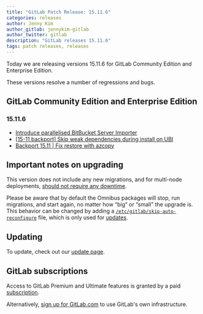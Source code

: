 ```yaml
---
title: "GitLab Patch Release: 15.11.6"
categories: releases
author: Jenny Kim
author_gitlab: jennykim-gitlab
author_twitter: gitlab
description: "GitLab releases 15.11.6"
tags: patch releases, releases
---
```


<!-- For detailed instructions on how to complete this, please see https://gitlab.com/gitlab-org/release/docs/-/blob/master/general/patch/blog-post.md -->

Today we are releasing versions 15.11.6 for GitLab Community Edition and Enterprise Edition.

These versions resolve a number of regressions and bugs.

## GitLab Community Edition and Enterprise Edition

### 15.11.6

* [Introduce parallelised BitBucket Server Importer](https://gitlab.com/gitlab-org/gitlab/-/merge_requests/121332)
* [[15-11 backport] Skip weak dependencies during install on UBI](https://gitlab.com/gitlab-org/build/CNG/-/merge_requests/1405)
* [Backport 15.11 \| Fix restore with azcopy](https://gitlab.com/gitlab-org/build/CNG/-/merge_requests/1403)

## Important notes on upgrading

This version does not include any new migrations, and for multi-node deployments, [should not require any downtime](https://docs.gitlab.com/ee/update/#upgrading-without-downtime).

Please be aware that by default the Omnibus packages will stop, run migrations,
and start again, no matter how “big” or “small” the upgrade is. This behavior
can be changed by adding a [`/etc/gitlab/skip-auto-reconfigure`](http://docs.gitlab.com/omnibus/update/README.html) file,
which is only used for [updates](https://docs.gitlab.com/omnibus/update/README.html).

## Updating

To update, check out our [update page](/update/).

## GitLab subscriptions

Access to GitLab Premium and Ultimate features is granted by a paid [subscription](/pricing/).

Alternatively, [sign up for GitLab.com](https://gitlab.com/users/sign_in)
to use GitLab's own infrastructure.
